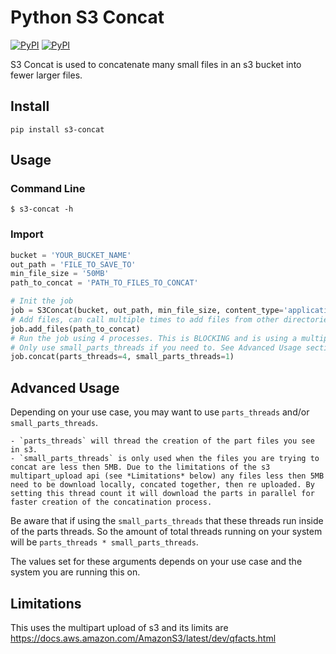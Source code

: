 # Python S3 Concat

[![PyPI](https://img.shields.io/pypi/v/s3-concat.svg)](https://pypi.python.org/pypi/s3-concat)
[![PyPI](https://img.shields.io/pypi/l/s3-concat.svg)](https://pypi.python.org/pypi/s3-concat)  


S3 Concat is used to concatenate many small files in an s3 bucket into fewer larger files.


## Install
`pip install s3-concat`


## Usage

### Command Line
`$ s3-concat -h`

### Import
```python
bucket = 'YOUR_BUCKET_NAME'
out_path = 'FILE_TO_SAVE_TO'
min_file_size = '50MB'
path_to_concat = 'PATH_TO_FILES_TO_CONCAT'

# Init the job
job = S3Concat(bucket, out_path, min_file_size, content_type='application/json')
# Add files, can call multiple times to add files from other directories
job.add_files(path_to_concat)
# Run the job using 4 processes. This is BLOCKING and is using a multiprocessing pool
# Only use small_parts_threads if you need to. See Advanced Usage section below.
job.concat(parts_threads=4, small_parts_threads=1)
```

## Advanced Usage

Depending on your use case, you may want to use `parts_threads` and/or `small_parts_threads`.  

    - `parts_threads` will thread the creation of the part files you see in s3.
    - `small_parts_threads` is only used when the files you are trying to concat are less then 5MB. Due to the limitations of the s3 multipart_upload api (see *Limitations* below) any files less then 5MB need to be download locally, concated together, then re uploaded. By setting this thread count it will download the parts in parallel for faster creation of the concatination process.

Be aware that if using the `small_parts_threads` that these threads run inside of the parts threads. So the amount of total threads running on your system will be `parts_threads * small_parts_threads`.  

The values set for these arguments depends on your use case and the system you are running this on.


## Limitations
This uses the multipart upload of s3 and its limits are https://docs.aws.amazon.com/AmazonS3/latest/dev/qfacts.html
